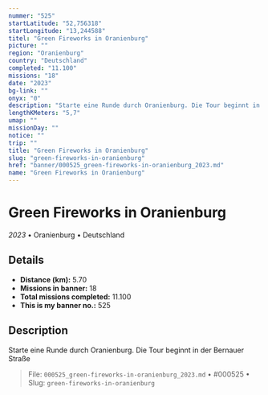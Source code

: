 ```yaml
---
nummer: "525"
startLatitude: "52,756318"
startLongitude: "13,244588"
titel: "Green Fireworks in Oranienburg"
picture: ""
region: "Oranienburg"
country: "Deutschland"
completed: "11.100"
missions: "18"
date: "2023"
bg-link: ""
onyx: "0"
description: "Starte eine Runde durch Oranienburg. Die Tour beginnt in der Bernauer Straße"
lengthKMeters: "5,7"
umap: ""
missionDay: ""
notice: ""
trip: ""
title: "Green Fireworks in Oranienburg"
slug: "green-fireworks-in-oranienburg"
href: "banner/000525_green-fireworks-in-oranienburg_2023.md"
name: "Green Fireworks in Oranienburg"
---
```

# Green Fireworks in Oranienburg

*2023* • Oranienburg • Deutschland





## Details
- **Distance (km):** 5.70
- **Missions in banner:** 18
- **Total missions completed:** 11.100
- **This is my banner no.:** 525



## Description
Starte eine Runde durch Oranienburg. Die Tour beginnt in der Bernauer Straße




> File: `000525_green-fireworks-in-oranienburg_2023.md`
> • #000525
> • Slug: `green-fireworks-in-oranienburg`
